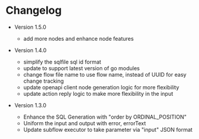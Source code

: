# Changelog

- Version 1.5.0
  - add more nodes and enhance node features

- Version 1.4.0
  - simplify the sqlfile sql id format
  - update to support latest version of go modules
  - change flow file name to use flow name, instead of UUID for easy change tracking
  - update openapi client node generation logic for more flexibility
  - update action reply logic to make more flexibility in the input

- Version 1.3.0
  - Enhance the SQL Generation with "order by ORDINAL_POSITION"
  - Uniform the input and output with error, errorText
  - Update subflow executor to take parameter via "input" JSON format
